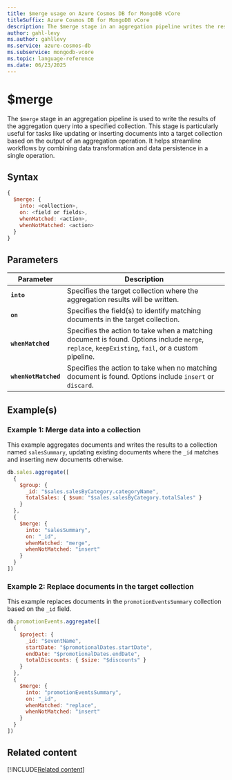 ```yaml
---
title: $merge usage on Azure Cosmos DB for MongoDB vCore
titleSuffix: Azure Cosmos DB for MongoDB vCore
description: The $merge stage in an aggregation pipeline writes the results of the aggregation to a specified collection.
author: gahl-levy
ms.author: gahllevy
ms.service: azure-cosmos-db
ms.subservice: mongodb-vcore
ms.topic: language-reference
ms.date: 06/23/2025
---
```


# $merge
The `$merge` stage in an aggregation pipeline is used to write the results of the aggregation query into a specified collection. This stage is particularly useful for tasks like updating or inserting documents into a target collection based on the output of an aggregation operation. It helps streamline workflows by combining data transformation and data persistence in a single operation.

## Syntax
```javascript
{
  $merge: {
    into: <collection>,
    on: <field or fields>,
    whenMatched: <action>,
    whenNotMatched: <action>
  }
}
```

## Parameters  
| Parameter | Description |
| --- | --- |
| **`into`** | Specifies the target collection where the aggregation results will be written. |
| **`on`** | Specifies the field(s) to identify matching documents in the target collection. |
| **`whenMatched`** | Specifies the action to take when a matching document is found. Options include `merge`, `replace`, `keepExisting`, `fail`, or a custom pipeline. |
| **`whenNotMatched`** | Specifies the action to take when no matching document is found. Options include `insert` or `discard`. |

## Example(s)
### Example 1: Merge data into a collection
This example aggregates documents and writes the results to a collection named `salesSummary`, updating existing documents where the `_id` matches and inserting new documents otherwise.

```javascript
db.sales.aggregate([
  {
    $group: {
      _id: "$sales.salesByCategory.categoryName",
      totalSales: { $sum: "$sales.salesByCategory.totalSales" }
    }
  },
  {
    $merge: {
      into: "salesSummary",
      on: "_id",
      whenMatched: "merge",
      whenNotMatched: "insert"
    }
  }
])
```

### Example 2: Replace documents in the target collection
This example replaces documents in the `promotionEventsSummary` collection based on the `_id` field.

```javascript
db.promotionEvents.aggregate([
  {
    $project: {
      _id: "$eventName",
      startDate: "$promotionalDates.startDate",
      endDate: "$promotionalDates.endDate",
      totalDiscounts: { $size: "$discounts" }
    }
  },
  {
    $merge: {
      into: "promotionEventsSummary",
      on: "_id",
      whenMatched: "replace",
      whenNotMatched: "insert"
    }
  }
])
```

## Related content
[!INCLUDE[Related content](../includes/related-content.md)]